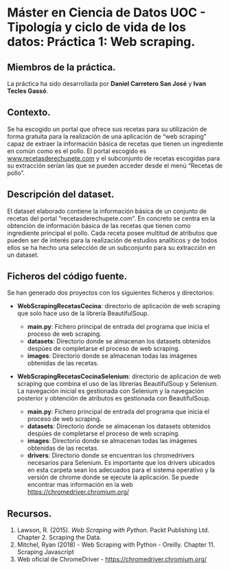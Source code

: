 # Máster en Ciencia de Datos UOC - Tipología y ciclo de vida de los datos: Práctica 1: Web scraping.

## Miembros de la práctica.

La práctica ha sido desarrollada por **Daniel Carretero San José** y **Ivan Tecles Gassó**.

## Contexto.

Se ha escogido un portal que ofrece sus recetas para su utilización de forma gratuita para la realización de una aplicación de “web scraping” capaz de extraer la información básica de recetas que tienen un ingrediente en común como es el pollo. El portal escogido es www.recetasderechupete.com y el subconjunto de recetas escogidas para su extracción serían las que se pueden acceder desde el menú “Recetas de pollo”.

## Descripción del dataset.

El dataset elaborado contiene la información básica de un conjunto de recetas del portal “recetasderechupete.com”. En concreto se centra en la obtención de información básica de las recetas que tienen como ingrediente principal el pollo. Cada receta posee multitud de atributos que pueden ser de interés para la realización de estudios analíticos y de todos ellos se ha hecho una selección de un subconjunto para su extracción en un dataset. 

## Ficheros del código fuente.
Se han generado dos proyectos con los siguientes ficheros y directorios:
* **WebScrapingRecetasCocina**: directorio de aplicación de web scraping que solo hace uso de la librería BeautifulSoup.
  * **main.py**: Fichero principal de entrada del programa que inicia el proceso de web scraping.
  * **datasets**: Directorio donde se almacenan los datasets obtenidos despúes de completarse el proceso de web scraping.
  * **images**: Directorio donde se almacenan todas las imágenes obtenidas de las recetas.

* **WebScrapingRecetasCocinaSelenium**: directorio de aplicación de web scraping que combina el uso de las librerías BeautifulSoup y Selenium. La navegación inicial es gestionada con Selenium y la navegación posterior y obtención de atributos es gestionada con BeautifulSoup. 
  * **main.py**: Fichero principal de entrada del programa que inicia el proceso de web scraping.
  * **datasets**: Directorio donde se almacenan los datasets obtenidos despúes de completarse el proceso de web scraping.
  * **images**: Directorio donde se almacenan todas las imágenes obtenidas de las recetas.
  * **drivers**: Directorio donde se encuentran los chromedrivers necesarios para Selenium. Es importante que los drivers ubicados en esta carpeta sean los adecuados para el sistema operativo y la versión de chrome donde se ejecute la aplicación. Se puede encontrar mas información en la web https://chromedriver.chromium.org/

  
## Recursos.

1. Lawson, R. (2015). _Web Scraping with Python_. Packt Publishing Ltd. Chapter 2. Scraping the Data.
2. Mitchel, Ryan (2018) - Web Scraping with Python - Oreilly. Chapter 11. Scraping Javascript
3. Web oficial de ChromeDriver - https://chromedriver.chromium.org/